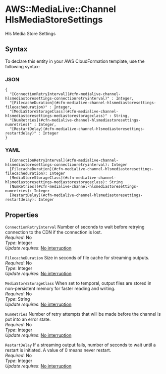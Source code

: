 # AWS::MediaLive::Channel HlsMediaStoreSettings<a name="aws-properties-medialive-channel-hlsmediastoresettings"></a>

Hls Media Store Settings

## Syntax<a name="aws-properties-medialive-channel-hlsmediastoresettings-syntax"></a>

To declare this entity in your AWS CloudFormation template, use the following syntax:

### JSON<a name="aws-properties-medialive-channel-hlsmediastoresettings-syntax.json"></a>

```
{
  "[ConnectionRetryInterval](#cfn-medialive-channel-hlsmediastoresettings-connectionretryinterval)" : Integer,
  "[FilecacheDuration](#cfn-medialive-channel-hlsmediastoresettings-filecacheduration)" : Integer,
  "[MediaStoreStorageClass](#cfn-medialive-channel-hlsmediastoresettings-mediastorestorageclass)" : String,
  "[NumRetries](#cfn-medialive-channel-hlsmediastoresettings-numretries)" : Integer,
  "[RestartDelay](#cfn-medialive-channel-hlsmediastoresettings-restartdelay)" : Integer
}
```

### YAML<a name="aws-properties-medialive-channel-hlsmediastoresettings-syntax.yaml"></a>

```
  [ConnectionRetryInterval](#cfn-medialive-channel-hlsmediastoresettings-connectionretryinterval): Integer
  [FilecacheDuration](#cfn-medialive-channel-hlsmediastoresettings-filecacheduration): Integer
  [MediaStoreStorageClass](#cfn-medialive-channel-hlsmediastoresettings-mediastorestorageclass): String
  [NumRetries](#cfn-medialive-channel-hlsmediastoresettings-numretries): Integer
  [RestartDelay](#cfn-medialive-channel-hlsmediastoresettings-restartdelay): Integer
```

## Properties<a name="aws-properties-medialive-channel-hlsmediastoresettings-properties"></a>

`ConnectionRetryInterval`  <a name="cfn-medialive-channel-hlsmediastoresettings-connectionretryinterval"></a>
Number of seconds to wait before retrying connection to the CDN if the connection is lost\.  
*Required*: No  
*Type*: Integer  
*Update requires*: [No interruption](https://docs.aws.amazon.com/AWSCloudFormation/latest/UserGuide/using-cfn-updating-stacks-update-behaviors.html#update-no-interrupt)

`FilecacheDuration`  <a name="cfn-medialive-channel-hlsmediastoresettings-filecacheduration"></a>
Size in seconds of file cache for streaming outputs\.  
*Required*: No  
*Type*: Integer  
*Update requires*: [No interruption](https://docs.aws.amazon.com/AWSCloudFormation/latest/UserGuide/using-cfn-updating-stacks-update-behaviors.html#update-no-interrupt)

`MediaStoreStorageClass`  <a name="cfn-medialive-channel-hlsmediastoresettings-mediastorestorageclass"></a>
When set to temporal, output files are stored in non\-persistent memory for faster reading and writing\.  
*Required*: No  
*Type*: String  
*Update requires*: [No interruption](https://docs.aws.amazon.com/AWSCloudFormation/latest/UserGuide/using-cfn-updating-stacks-update-behaviors.html#update-no-interrupt)

`NumRetries`  <a name="cfn-medialive-channel-hlsmediastoresettings-numretries"></a>
Number of retry attempts that will be made before the channel is put into an error state\.   
*Required*: No  
*Type*: Integer  
*Update requires*: [No interruption](https://docs.aws.amazon.com/AWSCloudFormation/latest/UserGuide/using-cfn-updating-stacks-update-behaviors.html#update-no-interrupt)

`RestartDelay`  <a name="cfn-medialive-channel-hlsmediastoresettings-restartdelay"></a>
If a streaming output fails, number of seconds to wait until a restart is initiated\. A value of 0 means never restart\.  
*Required*: No  
*Type*: Integer  
*Update requires*: [No interruption](https://docs.aws.amazon.com/AWSCloudFormation/latest/UserGuide/using-cfn-updating-stacks-update-behaviors.html#update-no-interrupt)